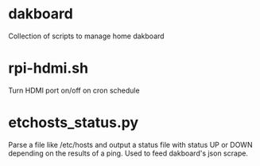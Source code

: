# dakboard
Collection of scripts to manage home dakboard

# rpi-hdmi.sh
Turn HDMI port on/off on cron schedule

# etchosts_status.py
Parse a file like /etc/hosts and output a status file with status UP or DOWN depending on the results of a ping. Used to feed dakboard's json scrape.
